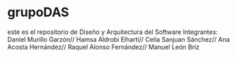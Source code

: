 # grupoDAS
este es el repositorio de Diseño y Arquitectura del Software 
Integrantes: 
  Daniel Murillo Garzón// 
  Hamsa Aldrobi Elharti// 
  Celia Sanjuan Sánchez// 
  Ana Acosta Hernández// 
  Raquel Alonso Fernández// 
  Manuel León Briz

